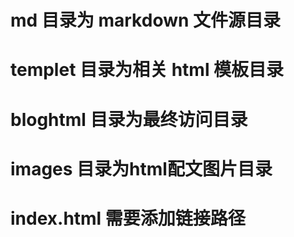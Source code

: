 # md 目录为 markdown 文件源目录
# templet 目录为相关 html 模板目录
# bloghtml 目录为最终访问目录
# images 目录为html配文图片目录
# index.html 需要添加链接路径
